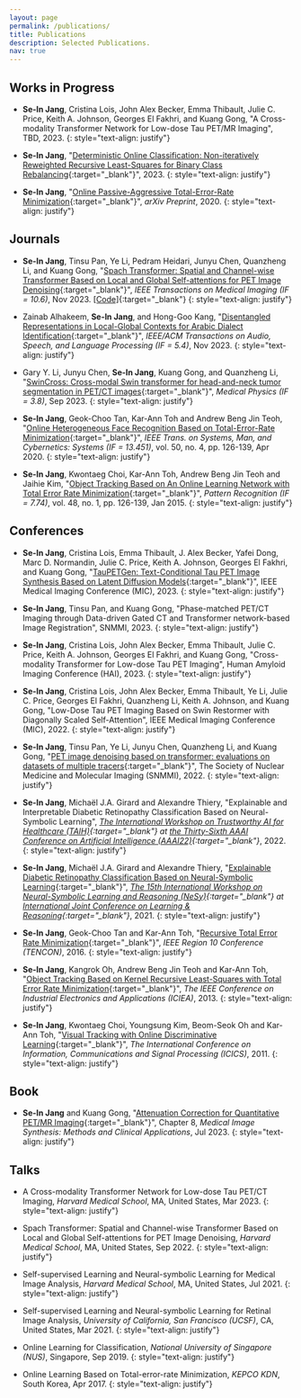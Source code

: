 ```yaml
---
layout: page
permalink: /publications/
title: Publications
description: Selected Publications.
nav: true
---
```




## Works in Progress
- **Se-In Jang**, Cristina Lois, John Alex Becker, Emma Thibault, Julie C. Price, Keith A. Johnson, Georges El Fakhri, and Kuang Gong, "A Cross-modality Transformer Network for Low-dose Tau PET/MR Imaging", TBD, 2023. 
{: style="text-align: justify"}

- **Se-In Jang**, "[Deterministic Online Classification: Non-iteratively Reweighted Recursive Least-Squares for Binary Class Rebalancing](https://arxiv.org/abs/2301.09230){:target="_blank"}", 2023.
{: style="text-align: justify"}

- **Se-In Jang**, "[Online Passive-Aggressive Total-Error-Rate Minimization](https://arxiv.org/abs/2002.01771){:target="_blank"}", *arXiv Preprint*, 2020.
{: style="text-align: justify"}


## Journals
- **Se-In Jang**, Tinsu Pan, Ye Li, Pedram Heidari, Junyu Chen, Quanzheng Li, and Kuang Gong, "[Spach Transformer: Spatial and Channel-wise Transformer Based on Local and Global Self-attentions for PET Image Denoising](https://ieeexplore.ieee.org/document/10327759){:target="_blank"}", *IEEE Transactions on Medical Imaging (IF = 10.6)*, Nov 2023. [[Code]](https://github.com/sijang/SpachTransformer){:target="_blank"}
{: style="text-align: justify"}

- Zainab Alhakeem, **Se-In Jang**, and Hong-Goo Kang, "[Disentangled Representations in Local-Global Contexts for Arabic Dialect Identification](https://ieeexplore.ieee.org/document/10349904){:target="_blank"}", *IEEE/ACM Transactions on Audio, Speech, and Language Processing (IF = 5.4)*, Nov 2023. 
{: style="text-align: justify"}

- Gary Y. Li, Junyu Chen, **Se-In Jang**, Kuang Gong, and Quanzheng Li, "[SwinCross: Cross-modal Swin transformer for head-and-neck tumor segmentation in PET/CT images](https://aapm.onlinelibrary.wiley.com/doi/abs/10.1002/mp.16703){:target="_blank"}", *Medical Physics (IF = 3.8)*, Sep 2023. 
{: style="text-align: justify"}

- **Se-In Jang**, Geok-Choo Tan, Kar-Ann Toh and Andrew Beng Jin Teoh, "[Online Heterogeneous Face Recognition Based on Total-Error-Rate Minimization](https://doi.org/10.1109/TSMC.2017.2724761){:target="_blank"}", *IEEE Trans. on Systems, Man, and Cybernetics: Systems (IF = 13.451)*, vol. 50, no. 4, pp. 126-139, Apr 2020. 
{: style="text-align: justify"}

- **Se-In Jang**, Kwontaeg Choi, Kar-Ann Toh, Andrew Beng Jin Teoh and Jaihie Kim, "[Object Tracking Based on An Online Learning Network with Total Error Rate Minimization](https://doi.org/10.1016/j.patcog.2014.07.020){:target="_blank"}", *Pattern Recognition (IF = 7.74)*, vol. 48, no. 1, pp. 126-139, Jan 2015.
{: style="text-align: justify"}


## Conferences
- **Se-In Jang**, Cristina Lois, Emma Thibault, J. Alex Becker, Yafei Dong, Marc D. Normandin, Julie C. Price, Keith A. Johnson, Georges El Fakhri, and Kuang Gong, "[TauPETGen: Text-Conditional Tau PET Image Synthesis Based on Latent Diffusion Models](https://arxiv.org/abs/2306.11984){:target="_blank"}", IEEE Medical Imaging Conference (MIC), 2023. 
{: style="text-align: justify"}

- **Se-In Jang**, Tinsu Pan, and Kuang Gong, "Phase-matched PET/CT Imaging through Data-driven Gated CT and Transformer network-based Image Registration", SNMMI, 2023. 
{: style="text-align: justify"}

- **Se-In Jang**, Cristina Lois, John Alex Becker, Emma Thibault, Julie C. Price, Keith A. Johnson, Georges El Fakhri, and Kuang Gong, "Cross-modality Transformer for Low-dose Tau PET Imaging", Human Amyloid Imaging Conference (HAI), 2023. 
{: style="text-align: justify"}

- **Se-In Jang**, Cristina Lois, John Alex Becker, Emma Thibault, Ye Li, Julie C. Price, Georges El Fakhri, Quanzheng Li, Keith A. Johnson, and Kuang Gong, "Low-Dose Tau PET Imaging Based on Swin Restormer with Diagonally Scaled Self-Attention", IEEE Medical Imaging Conference (MIC), 2022. 
{: style="text-align: justify"}

- **Se-In Jang**, Tinsu Pan, Ye Li, Junyu Chen, Quanzheng Li, and Kuang Gong, "[PET image denoising based on transformer: evaluations on datasets of multiple tracers](https://jnm.snmjournals.org/content/63/supplement_2/2257){:target="_blank"}", The Society of Nuclear Medicine and Molecular Imaging (SNMMI), 2022. 
{: style="text-align: justify"}

- **Se-In Jang**, Michaël J.A. Girard and Alexandre Thiery, "Explainable and Interpretable Diabetic Retinopathy Classification Based on Neural-Symbolic Learning", *[The International Workshop on Trustworthy AI for Healthcare (TAIH)](https://taih21.github.io/){:target="_blank"} at [the Thirty-Sixth AAAI Conference on Artificial Intelligence (AAAI22)](https://aaai.org/Conferences/AAAI-22/){:target="_blank"}*, 2022. 
{: style="text-align: justify"}


- **Se-In Jang**, Michaël J.A. Girard and Alexandre Thiery, "[Explainable Diabetic Retinopathy Classification Based on Neural-Symbolic Learning](http://ceur-ws.org/Vol-2986/paper8.pdf){:target="_blank"}", *[The 15th International Workshop on Neural-Symbolic Learning and Reasoning (NeSy)](https://sites.google.com/view/nesy20/home){:target="_blank"} at [International Joint Conference on Learning & Reasoning](http://lr2020.iit.demokritos.gr/){:target="_blank"}*, 2021. <!--   ([poster](http://lr2020.iit.demokritos.gr/posters/35.pdf){:target="_blank"}) -->
{: style="text-align: justify"}

- **Se-In Jang**, Geok-Choo Tan and Kar-Ann Toh, "[Recursive Total Error Rate Minimization](https://doi.org/10.1109/TENCON.2016.7847954){:target="_blank"}", *IEEE Region 10 Conference (TENCON)*, 2016.
{: style="text-align: justify"}

- **Se-In Jang**, Kangrok Oh, Andrew Beng Jin Teoh and Kar-Ann Toh, "[Object Tracking Based on Kernel Recursive Least-Squares with Total Error Rate Minimization](https://doi.org/10.1109/ICIEA.2013.6566588){:target="_blank"}", *The IEEE Conference on Industrial Electronics and Applications (ICIEA)*, 2013.
{: style="text-align: justify"}

- **Se-In Jang**, Kwontaeg Choi, Youngsung Kim, Beom-Seok Oh and Kar-Ann Toh, "[Visual Tracking with Online Discriminative Learning](https://doi.org/10.1109/ICICS.2011.6173536){:target="_blank"}", *The International Conference on Information, Communications and Signal Processing (ICICS)*, 2011.
{: style="text-align: justify"}



## Book
- **Se-In Jang** and Kuang Gong, "[Attenuation Correction for Quantitative PET/MR Imaging](https://books.google.com/books?hl=en&lr=&id=lofAEAAAQBAJ&oi=fnd&pg=PT182&dq=info:aScdgzVwG_8J:scholar.google.com&ots=ZWUuJYbbjs&sig=T_TE-3lTBgYhTDF30x5Q0d-NFXI#v=onepage&q&f=false){:target="_blank"}", Chapter 8, *Medical Image Synthesis: Methods and Clinical Applications*, Jul 2023. 
{: style="text-align: justify"}


## Talks
- A Cross-modality Transformer Network for Low-dose Tau PET/CT Imaging, *Harvard Medical School*, MA, United States, Mar 2023.
{: style="text-align: justify"}

- Spach Transformer: Spatial and Channel-wise Transformer Based on Local and Global Self-attentions for PET Image Denoising, *Harvard Medical School*, MA, United States, Sep 2022.
{: style="text-align: justify"}

- Self-supervised Learning and Neural-symbolic Learning for Medical Image Analysis, *Harvard Medical School*, MA, United States, Jul 2021.
{: style="text-align: justify"}

- Self-supervised Learning and Neural-symbolic Learning for Retinal Image Analysis, *University of California, San Francisco (UCSF)*, CA, United States, Mar 2021.
{: style="text-align: justify"}

- Online Learning for Classification, *National University of Singapore (NUS)*, Singapore, Sep 2019.
{: style="text-align: justify"}

- Online Learning Based on Total-error-rate Minimization, *KEPCO KDN*, South Korea, Apr 2017.
{: style="text-align: justify"}
